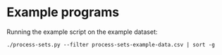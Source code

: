 # Example programs

Running the example script on the example dataset:

    ./process-sets.py --filter process-sets-example-data.csv | sort -g
